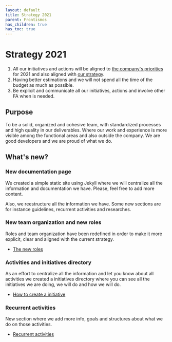 ```yaml
---
layout: default
title: Strategy 2021
parent: Frontismos
has_children: true
has_toc: true
---
```


# Strategy 2021

1. All our initiatives and actions will be aligned to [the company's priorities](https://vizzuality.blogin.co/posts/ahc-highlights-jan-21st-vizz-priorities-themes-investments-118897) for 2021 and also aligned with [our strategy](/frontismos/docs/strategy-2021/strategy-priorities/).
2. Having better estimations and we will not spend all the time of the budget as much as possible.
3. Be explicit and communicate all our initiatives, actions and involve other FA when is needed.

## Purpose

To be a solid, organized and cohesive team, with standardized processes and high quality in our deliverables. Where our work and experience is more visible among the functional areas and also outside the company. We are good developers and we are proud of what we do.

## What's new?

### New documentation page

We created a simple static site using Jekyll where we will centralize all the information and documentation we have. Please, feel free to add more content.

Also, we reestructure all the information we have. Some new sections are for instance guidelines, recurrent activities and researches.

### New team organization and new roles

Roles and team organization have been redefined in order to make it more explicit, clear and aligned with the current strategy.

* [The new roles](/frontismos/docs/strategy-2021/roles/index)

### Activities and initiatives directory

As an effort to centralize all the information and let you know about all activities we created a initiatives directory where you can see all the initiatives we are doing, we will do and how we will do.

* [How to create a initiative](/frontismos/docs/guidelines/how-to-create-initiatives/index)

### Recurrent activities

New section where we add more info, goals and structures about what we do on those activities.

* [Recurrent activities](/frontismos/docs/recurrent-activities/index/)
